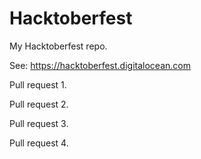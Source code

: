 # Hacktoberfest

My Hacktoberfest repo.

See: https://hacktoberfest.digitalocean.com

Pull request 1.

Pull request 2.

Pull request 3.

Pull request 4.
